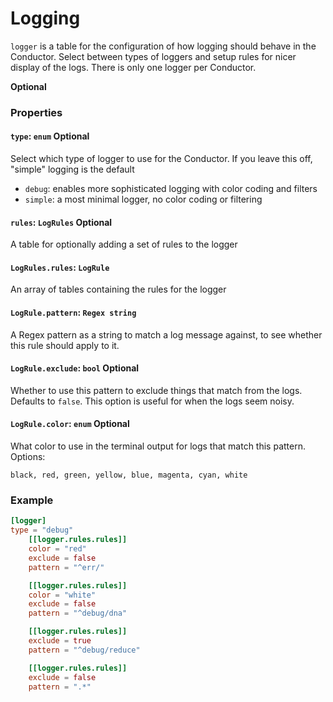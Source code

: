 # Logging

`logger` is a table for the configuration of how logging should behave in the Conductor. Select between types of loggers and setup rules for nicer display of the logs. There is only one logger per Conductor.

**Optional**

### Properties

#### `type`: `enum` Optional
Select which type of logger to use for the Conductor. If you leave this off, "simple" logging is the default
- `debug`: enables more sophisticated logging with color coding and filters
- `simple`: a most minimal logger, no color coding or filtering

#### `rules`: `LogRules` Optional
A table for optionally adding a set of rules to the logger

#### `LogRules.rules`: `LogRule`
An array of tables containing the rules for the logger

#### `LogRule.pattern`: `Regex string`
A Regex pattern as a string to match a log message against, to see whether this rule should apply to it.

#### `LogRule.exclude`: `bool` Optional
Whether to use this pattern to exclude things that match from the logs. Defaults to `false`. This option is useful for when the logs seem noisy.

#### `LogRule.color`: `enum` Optional
What color to use in the terminal output for logs that match this pattern. Options:
```
black, red, green, yellow, blue, magenta, cyan, white
```

### Example
```toml
[logger]
type = "debug"
    [[logger.rules.rules]]
    color = "red"
    exclude = false
    pattern = "^err/"

    [[logger.rules.rules]]
    color = "white"
    exclude = false
    pattern = "^debug/dna"

    [[logger.rules.rules]]
    exclude = true
    pattern = "^debug/reduce"

    [[logger.rules.rules]]
    exclude = false
    pattern = ".*"
```
